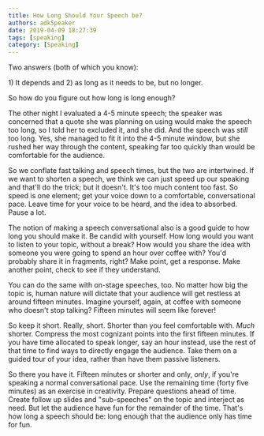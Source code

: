 ```yaml
---
title: How Long Should Your Speech be? 
authors: adkSpeaker
date: 2019-04-09 18:27:39
tags: [speaking]
category: [Speaking]
---
```


<p>Two answers (both of which you know):</p>
<p>1) It depends and 2) as long as it needs to be, but no longer.</p>
<p>So how do you figure out how long is long enough?</p>

<p>The other night I evaluated a 4-5 minute speech; the speaker was concerned that a quote she was planning on using would make the speech too long, so I told her to excluded it, and she did. And the speech was <em>still</em> too long. Yes, she managed to fit it into the 4-5 minute window, but she rushed her way through the content, speaking far too quickly than would be comfortable for the audience.</p>
<p>So we conflate fast talking and speech times, but the two are intertwined. If we want to shorten a speech, we think we can just speed up our speaking and that'll do the trick; but it doesn't. It's too much content too fast. So speed is one element; get your voice down to a comfortable, conversational pace. Leave time for your voice to be heard, and the idea to absorbed. Pause a lot.</p>
<p>The notion of making a speech conversational also is a good guide to how long you should make it. Be candid with yourself. How long would you want to listen to your topic, without a break? How would you share the idea with someone you were going to spend an hour over coffee with? You'd probably share it in fragments, right? Make point, get a response. Make another point, check to see if they understand.</p>
<p>You can do the same with on-stage speeches, too. No matter how big the topic is, human nature will dictate that your audience will get restless at around fifteen minutes. Imagine yourself, again, at coffee with someone who doesn't stop talking? Fifteen minutes will seem like forever!</p>
<p>So keep it short. Really, short. Shorter than you feel comfortable with. <em>Much</em> shorter. Compress the most cognizant points into the first fifteen minutes. If you have time allocated to speak longer, say an hour instead, use the rest of that time to find ways to directly engage the audience. Take them on a guided tour of your idea, rather than have them passive listeners.</p>
<p>So there you have it. Fifteen minutes or shorter and only, <em>only</em>, if you're speaking a normal conversational pace. Use the remaining time (forty five minutes) as an exercise in creativity. Prepare questions ahead of time. Create follow up slides and "sub-speeches" on the topic and interject as need. But let the audience have fun for the remainder of the time. That's how long a speech should be: long enough that the audience only has time for fun.</p>